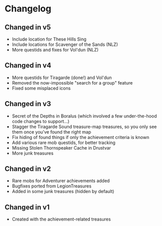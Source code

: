 # Changelog

## Changed in v5

* Include location for These Hills Sing
* Include locations for Scavenger of the Sands (NLZ)
* More questids and fixes for Vol'dun (NLZ)

## Changed in v4

* More questids for Tiragarde (done!) and Vol'dun
* Removed the now-impossible "search for a group" feature
* Fixed some misplaced icons

## Changed in v3

* Secret of the Depths in Boralus (which involved a few under-the-hood code changes to support...)
* Stagger the Tiragarde Sound treasure-map treasures, so you only see them once you've found the right map
* Fix hiding of found things if only the achievement criteria is known
* Add various rare mob questids, for better tracking
* Missing Stolen Thornspeaker Cache in Drustvar
* More junk treasures

## Changed in v2

* Rare mobs for Adventurer achievements added
* Bugfixes ported from LegionTreasures
* Added in some junk treasures (hidden by default)

## Changed in v1

* Created with the achievement-related treasures
